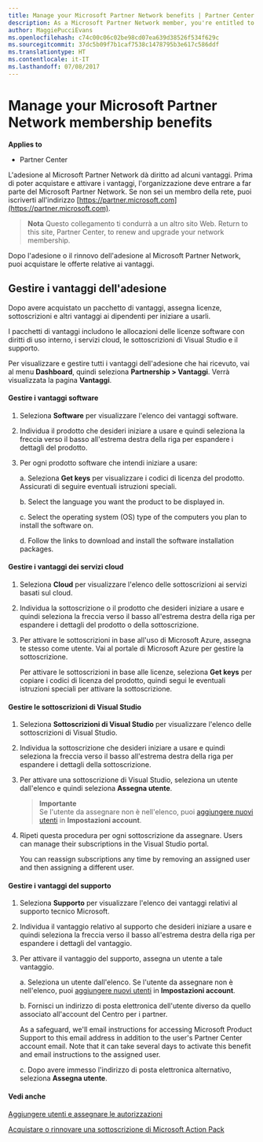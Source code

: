 ```yaml
---
title: Manage your Microsoft Partner Network benefits | Partner Center
description: As a Microsoft Partner Network member, you're entitled to certain membership benefits. Explains how to activate and manage your membership benefits on Partner Center.
author: MaggiePucciEvans
ms.openlocfilehash: c74c00c06c02be98cd07ea639d38526f534f629c
ms.sourcegitcommit: 37dc5b09f7b1caf7538c1478795b3e617c586ddf
ms.translationtype: HT
ms.contentlocale: it-IT
ms.lasthandoff: 07/08/2017
---
```

# <a name="manage-your-microsoft-partner-network-membership-benefits"></a>Manage your Microsoft Partner Network membership benefits

**Applies to**

-  Partner Center

L'adesione al Microsoft Partner Network dà diritto ad alcuni vantaggi. Prima di poter acquistare e attivare i vantaggi, l'organizzazione deve entrare a far parte del Microsoft Partner Network. Se non sei un membro della rete, puoi iscriverti all'indirizzo [https://partner.microsoft.com](https://partner.microsoft.com).

>**Nota** Questo collegamento ti condurrà a un altro sito Web. Return to this site, Partner Center, to renew and upgrade your network membership.

Dopo l'adesione o il rinnovo dell'adesione al Microsoft Partner Network, puoi acquistare le offerte relative ai vantaggi.


## <a name="manage-your-membership-benefits"></a>Gestire i vantaggi dell'adesione

Dopo avere acquistato un pacchetto di vantaggi, assegna licenze, sottoscrizioni e altri vantaggi ai dipendenti per iniziare a usarli. 

I pacchetti di vantaggi includono le allocazioni delle licenze software con diritti di uso interno, i servizi cloud, le sottoscrizioni di Visual Studio e il supporto. 

Per visualizzare e gestire tutti i vantaggi dell'adesione che hai ricevuto, vai al menu **Dashboard**, quindi seleziona **Partnership > Vantaggi**. Verrà visualizzata la pagina **Vantaggi**. 

#### <a name="manage-software-benefits"></a>Gestire i vantaggi software

1.  Seleziona **Software** per visualizzare l'elenco dei vantaggi software. 

2.  Individua il prodotto che desideri iniziare a usare e quindi seleziona la freccia verso il basso all'estrema destra della riga per espandere i dettagli del prodotto. 

3. Per ogni prodotto software che intendi iniziare a usare:

    a. Seleziona **Get keys** per visualizzare i codici di licenza del prodotto. Assicurati di seguire eventuali istruzioni speciali.

    b. Select the language you want the product to be displayed in.

    c. Select the operating system (OS) type of the computers you plan to install the software on.

    d. Follow the links to download and install the software installation packages.


#### <a name="manage-cloud-services-benefits"></a>Gestire i vantaggi dei servizi cloud

1. Seleziona **Cloud** per visualizzare l'elenco delle sottoscrizioni ai servizi basati sul cloud.

2. Individua la sottoscrizione o il prodotto che desideri iniziare a usare e quindi seleziona la freccia verso il basso all'estrema destra della riga per espandere i dettagli del prodotto o della sottoscrizione. 

3. Per attivare le sottoscrizioni in base all'uso di Microsoft Azure, assegna te stesso come utente. Vai al portale di Microsoft Azure per gestire la sottoscrizione.

    Per attivare le sottoscrizioni in base alle licenze, seleziona **Get keys** per copiare i codici di licenza del prodotto, quindi segui le eventuali istruzioni speciali per attivare la sottoscrizione.  


#### <a name="manage-visual-studio-subscriptions"></a>Gestire le sottoscrizioni di Visual Studio

1. Seleziona **Sottoscrizioni di Visual Studio** per visualizzare l'elenco delle sottoscrizioni di Visual Studio. 

2. Individua la sottoscrizione che desideri iniziare a usare e quindi seleziona la freccia verso il basso all'estrema destra della riga per espandere i dettagli della sottoscrizione. 

3. Per attivare una sottoscrizione di Visual Studio, seleziona un utente dall'elenco e quindi seleziona **Assegna utente**. 

    >**Importante**<br>
Se l'utente da assegnare non è nell'elenco, puoi [aggiungere nuovi utenti](create-user-accounts-and-set-permissions.md) in **Impostazioni account**.

3. Ripeti questa procedura per ogni sottoscrizione da assegnare. Users can manage their subscriptions in the Visual Studio portal. 

    You can reassign subscriptions any time by removing an assigned user and then assigning a different user. 


#### <a name="manage-support-benefits"></a>Gestire i vantaggi del supporto

1. Seleziona **Supporto** per visualizzare l'elenco dei vantaggi relativi al supporto tecnico Microsoft. 

2. Individua il vantaggio relativo al supporto che desideri iniziare a usare e quindi seleziona la freccia verso il basso all'estrema destra della riga per espandere i dettagli del vantaggio. 

3. Per attivare il vantaggio del supporto, assegna un utente a tale vantaggio. 
   
    a.  Seleziona un utente dall'elenco. Se l'utente da assegnare non è nell'elenco, puoi [aggiungere nuovi utenti](create-user-accounts-and-set-permissions.md) in **Impostazioni account**.

    b.  Fornisci un indirizzo di posta elettronica dell'utente diverso da quello associato all'account del Centro per i partner. 
    
    As a safeguard, we'll email instructions for accessing Microsoft Product Support to this email address in addition to the user's Partner Center account email. Note that it can take several days to activate this benefit and email instructions to the assigned user.    
    
    c.  Dopo avere immesso l'indirizzo di posta elettronica alternativo, seleziona **Assegna utente**. 


#### <a name="see-also"></a>Vedi anche

[Aggiungere utenti e assegnare le autorizzazioni](create-user-accounts-and-set-permissions.md)

[Acquistare o rinnovare una sottoscrizione di Microsoft Action Pack](mpn-get-action-pack.md)


